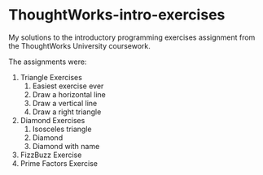 # ThoughtWorks-intro-exercises
My solutions to the introductory programming exercises assignment from the ThoughtWorks University coursework.

The assignments were:
1. Triangle Exercises
   1. Easiest exercise ever
   2. Draw a horizontal line
   3. Draw a vertical line
   4. Draw a right triangle
2. Diamond Exercises
   1. Isosceles triangle
   2. Diamond
   3. Diamond with name
3. FizzBuzz Exercise
4. Prime Factors Exercise
